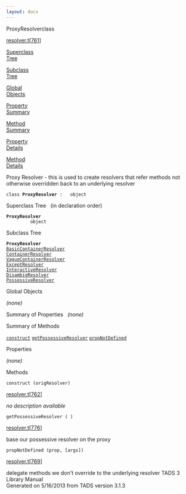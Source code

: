```yaml
---
layout: docs
---
```

<span class="title">ProxyResolver</span><span class="type">class</span>

[resolver.t](../file/resolver.t.html)\[[761](../source/resolver.t.html#761)\]

[Superclass  
Tree](#_SuperClassTree_)

[Subclass  
Tree](#_SubClassTree_)

[Global  
Objects](#_ObjectSummary_)

[Property  
Summary](#_PropSummary_)

[Method  
Summary](#_MethodSummary_)

[Property  
Details](#_Properties_)

[Method  
Details](#_Methods_)



Proxy Resolver - this is used to create resolvers that refer methods not
otherwise overridden back to an underlying resolver

`class `**`ProxyResolver`**` :   object`



<span id="_SuperClassTree_"></span>



<span class="hdln">Superclass Tree</span>   (in declaration order)



**`ProxyResolver`**  
`         object`  
<span id="_SubClassTree_"></span>



<span class="hdln">Subclass Tree</span>  



**`ProxyResolver`**  
[`BasicContainerResolver`](../object/BasicContainerResolver.html)  
[`ContainerResolver`](../object/ContainerResolver.html)  
[`VagueContainerResolver`](../object/VagueContainerResolver.html)  
[`ExceptResolver`](../object/ExceptResolver.html)  
[`InteractiveResolver`](../object/InteractiveResolver.html)  
[`DisambigResolver`](../object/DisambigResolver.html)  
[`PossessiveResolver`](../object/PossessiveResolver.html)  
<span id="_ObjectSummary_"></span>



<span class="hdln">Global Objects</span>  



*(none)* <span id="_PropSummary_"></span>



<span class="hdln">Summary of Properties</span>  
*(none)* <span id="_MethodSummary_"></span>



<span class="hdln">Summary of Methods</span>  



[`construct`](#construct) [`getPossessiveResolver`](#getPossessiveResolver) [`propNotDefined`](#propNotDefined)

<span id="_Properties_"></span>



<span class="hdln">Properties</span>  



*(none)* <span id="_Methods_"></span>



<span class="hdln">Methods</span>  



<span id="construct"></span>

`construct (origResolver)`

[resolver.t](../file/resolver.t.html)\[[762](../source/resolver.t.html#762)\]



*no description available*



<span id="getPossessiveResolver"></span>

`getPossessiveResolver ( )`

[resolver.t](../file/resolver.t.html)\[[776](../source/resolver.t.html#776)\]



base our possessive resolver on the proxy



<span id="propNotDefined"></span>

`propNotDefined (prop, [args])`

[resolver.t](../file/resolver.t.html)\[[769](../source/resolver.t.html#769)\]



delegate methods we don't override to the underlying resolver
TADS 3 Library Manual  
Generated on 5/16/2013 from TADS version 3.1.3


